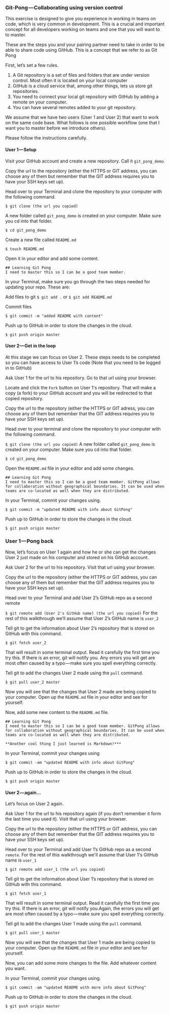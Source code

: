 ### Git-Pong — Collaborating using version control


This exercise is designed to give you experience in working in teams on code, which is very common in development. This is a crucial and important concept for all developers working on teams and one that you will want to to master.

These are the steps you and your pairing partner need to take in order to be able to share code using GitHub. This is a concept that we refer to as Git Pong


First, let’s set a few rules.

1. A Git repository is a set of files and folders that are under version control. Most often it is located on your local computer
2. GitHub is a cloud service that, among other things, lets us store git repositories.
3. You need to connect your local git repository with GitHub by adding a remote on your computer.
4. You can have several remotes added to your git repository.


We assume that we have two users (User 1 and User 2) that want to work on the same code base. What follows is one possible workflow (one that I want you to master before we introduce others).

Please follow the instructions carefully.

#### User 1 — Setup
Visit your GitHub account and create a new repository. Call it `git_pong_demo`.

Copy the url to the repository (either the HTTPS or GIT address, you can choose any of them but remember that the GIT address requires you to have your SSH keys set up).

Head over to your Terminal and clone the repository to your computer with the following command.

```$ git clone (the url you copied)```

A new folder called `git_pong_demo` is created on your computer. Make sure you cd into that folder.

```$ cd git_pong_demo```

Create a new file called `README.md`

```$ touch README.md```

Open it in your editor and add some content.

```
## Learning Git Pong
I need to master this so I can be a good team member.
```

In your Terminal, make sure you go through the two steps needed for updating your repo. These are:

Add files to git ```$ git add .``` or ```$ git add README.md```

Commit files

```$ git commit -m "added README with content"```

Push up to GitHub in order to store the changes in the cloud.

```$ git push origin master```

#### User 2 — Get in the loop

At this stage we can focus on User 2. These steps needs to be completed so you can have access to User 1’s code (Note that you need to be logged in to GitHub)

Ask User 1 for the url to his repository. Go to that url using your browser.

Locate and click the `Fork` button on User 1's repository. That will make a copy (a fork) to your GitHub account and you will be redirected to that copied repository.

Copy the url to the repository (either the HTTPS or GIT adress, you can choose any of them but remember that the GIT address requires you to have your SSH keys set up).

Head over to your terminal and clone the repository to your computer with the following command.

```$ git clone (the url you copied)```
A new folder called `git_pong_demo` is created on your computer. Make sure you cd into that folder.

```$ cd git_pong_demo```

Open the `README.md` file in your editor and add some changes.

```
## Learning Git Pong 
I need to master this so I can be a good team member. GitPong allows for collaboration without geographical boundaries. It can be used when teams are co-located as well when they are distributed.
```

In your Terminal, commit your changes using.

```$ git commit -m "updated README with info about GitPong"```

Push up to GitHub in order to store the changes in the cloud.

```$ git push origin master```

### User 1 — Pong back

Now, let’s focus on User 1 again and how he or she can get the changes User 2 just made on his computer and stored on his GitHub account.

Ask User 2 for the url to his repository. Visit that url using your browser.

Copy the url to the repository (either the HTTPS or GIT address, you can choose any of them but remember that the GIT address requires you to have your SSH keys set up).

Head over to your Terminal and add User 2’s GitHub repo as a second remote

```$ git remote add (User 2's GitHub name) (the url you copied)```
For the rest of this walkthrough we’ll assume that User 2’s GitHub name is `user_2`

Tell git to get the information about User 2’s repository that is stored on GitHub with this command.

```$ git fetch user_2```

That will result in some terminal output. Read it carefully the first time you try this. If there is an error, git will notify you. Any errors you will get are most often caused by a typo — make sure you spell everything correctly.

Tell git to add the changes User 2 made using the ```pull``` command.

```$ git pull user_2 master```

Now you will see that the changes that User 2 made are being copied to your computer. Open up the `README.md` file in your editor and see for yourself.

Now, add some new content to the `README.md` file.

```
## Learning Git Pong 
I need to master this so I can be a good team member. GitPong allows for collaboration without geographical boundaries. It can be used when teams are co-located as well when they are distributed. 

**Another cool thing I just learned is Markdown!***
```

In your Terminal, commit your changes using

```$ git commit -am "updated README with info about GitPong"```

Push up to GitHub in order to store the changes in the cloud.

```$ git push origin master```


#### User 2 — again…
Let’s focus on User 2 again.

Ask User 1 for the url to his repository again (if you don’t remember it form the last time you used it). Visit that url using your browser.

Copy the url to the repository (either the HTTPS or GIT address, you can choose any of them but remember that the GIT address requires you to have your SSH keys set up).

Head over to your Terminal and add User 1’s GitHub repo as a second `remote`. For the rest of this walkthrough we'll assume that User 1's GitHub name is `user_1`

```$ git remote add user_1 (the url you copied)```

Tell git to get the information about User 1’s repository that is stored on GitHub with this command.

```$ git fetch user_1```

That will result in some terminal output. Read it carefully the first time you try this. If there is an error, git will notify you.Again, the errors you will get are most often caused by a typo — make sure you spell everything correctly.

Tell git to add the changes User 1 made using the ```pull``` command.

```$ git pull user_1 master```

Now you will see that the changes that User 1 made are being copied to your computer. Open up the `README.md` file in your editor and see for yourself.

Now, you can add some more changes to the file. Add whatever content you want.

In your Terminal, commit your changes using.

```$ git commit -am "updated README with more info about GitPong"```

Push up to GitHub in order to store the changes in the cloud.

```$ git push origin master```